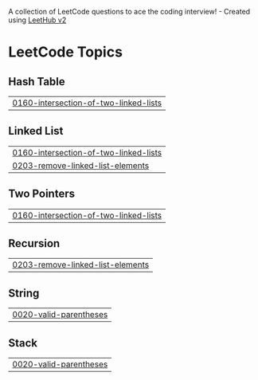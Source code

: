 A collection of LeetCode questions to ace the coding interview! - Created using [LeetHub v2](https://github.com/arunbhardwaj/LeetHub-2.0)
<!---LeetCode Topics Start-->
# LeetCode Topics
## Hash Table
|  |
| ------- |
| [0160-intersection-of-two-linked-lists](https://github.com/abdelrhman892/Problem-Solving/tree/master/0160-intersection-of-two-linked-lists) |
## Linked List
|  |
| ------- |
| [0160-intersection-of-two-linked-lists](https://github.com/abdelrhman892/Problem-Solving/tree/master/0160-intersection-of-two-linked-lists) |
| [0203-remove-linked-list-elements](https://github.com/abdelrhman892/Problem-Solving/tree/master/0203-remove-linked-list-elements) |
## Two Pointers
|  |
| ------- |
| [0160-intersection-of-two-linked-lists](https://github.com/abdelrhman892/Problem-Solving/tree/master/0160-intersection-of-two-linked-lists) |
## Recursion
|  |
| ------- |
| [0203-remove-linked-list-elements](https://github.com/abdelrhman892/Problem-Solving/tree/master/0203-remove-linked-list-elements) |
## String
|  |
| ------- |
| [0020-valid-parentheses](https://github.com/abdelrhman892/Problem-Solving/tree/master/0020-valid-parentheses) |
## Stack
|  |
| ------- |
| [0020-valid-parentheses](https://github.com/abdelrhman892/Problem-Solving/tree/master/0020-valid-parentheses) |
<!---LeetCode Topics End-->